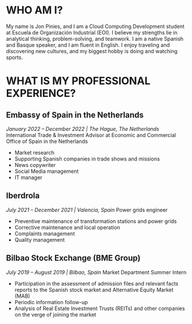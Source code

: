 # WHO AM I? 
My name is Jon Pinies, and I am a Cloud Computing Development student at Escuela de Organización Industrial (EOI). I believe my strengths lie in analytical thinking, problem-solving, and teamwork. I am a native Spanish and Basque speaker, and I am fluent in English. I enjoy traveling and discovering new cultures, and my biggest hobby is doing and watching sports. 
# WHAT IS MY PROFESSIONAL EXPERIENCE?
## Embassy of Spain in the Netherlands
*January 2022 – December 2022 | The Hague, The Netherlands* 
International Trade & Investment Advisor at Economic and Commercial Office of Spain in the Netherlands
* Market research
* Supporting Spanish companies in trade shows and missions
* News copywriter
* Social Media management
* IT manager
## Iberdrola
*July 2021 – December 2021 | Valencia, Spain* 
Power grids engineer
* Preventive maintenance of transformation stations and power grids
* Corrective maintenance and local operation
* Complaints management
* Quality management
## Bilbao Stock Exchange (BME Group)
*July 2019 – August 2019 | Bilbao, Spain* 
Market Department Summer Intern
* Participation in the assessment of admission files and relevant facts reports to the Spanish stock market and Alternative Equity Market (MAB)
* Periodic information follow-up
* Analysis of Real Estate Investment Trusts (REITs) and other companies on the verge of joining the market
